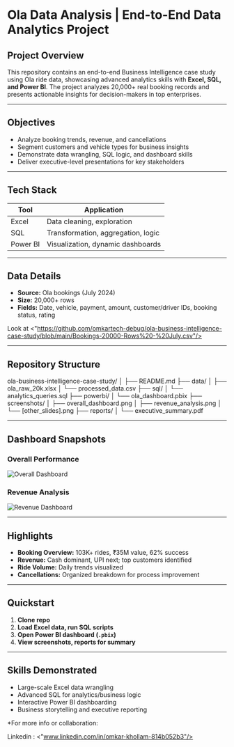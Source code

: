 # Ola Data Analysis | End-to-End Data Analytics Project

## Project Overview

This repository contains an end-to-end Business Intelligence case study using Ola ride data, showcasing advanced analytics skills with **Excel, SQL, and Power BI**. The project analyzes 20,000+ real booking records and presents actionable insights for decision-makers in top enterprises.

---

## Objectives

- Analyze booking trends, revenue, and cancellations
- Segment customers and vehicle types for business insights
- Demonstrate data wrangling, SQL logic, and dashboard skills
- Deliver executive-level presentations for key stakeholders

---

## Tech Stack

| Tool         | Application                        |
|--------------|------------------------------------|
| Excel        | Data cleaning, exploration         |
| SQL          | Transformation, aggregation, logic |
| Power BI     | Visualization, dynamic dashboards  |

---

## Data Details

- **Source:** Ola bookings (July 2024)
- **Size:** 20,000+ rows
- **Fields:** Date, vehicle, payment, amount, customer/driver IDs, booking status, rating

Look at <"https://github.com/omkartech-debug/ola-business-intelligence-case-study/blob/main/Bookings-20000-Rows%20-%20July.csv"/>

---

## Repository Structure

ola-business-intelligence-case-study/
│
├── README.md
├── data/
│ ├── ola_raw_20k.xlsx
│ └── processed_data.csv
├── sql/
│ └── analytics_queries.sql
├── powerbi/
│ └── ola_dashboard.pbix
├── screenshots/
│ ├── overall_dashboard.png
│ ├── revenue_analysis.png
│ └── [other_slides].png
├── reports/
│ └── executive_summary.pdf


---

## Dashboard Snapshots

### Overall Performance
![Overall Dashboard](screenshots/overall_dashboard.png)

### Revenue Analysis
![Revenue Dashboard](screenshots/revenue_analysis.png)

---

## Highlights

- **Booking Overview:** 103K+ rides, ₹35M value, 62% success
- **Revenue:** Cash dominant, UPI next; top customers identified
- **Ride Volume:** Daily trends visualized
- **Cancellations:** Organized breakdown for process improvement

---

## Quickstart

1. **Clone repo**  
2. **Load Excel data, run SQL scripts**  
3. **Open Power BI dashboard (`.pbix`)**  
4. **View screenshots, reports for summary**

---

## Skills Demonstrated

- Large-scale Excel data wrangling
- Advanced SQL for analytics/business logic
- Interactive Power BI dashboarding
- Business storytelling and executive reporting


*For more info or collaboration: 

Linkedin : <"www.linkedin.com/in/omkar-khollam-814b052b3"/>


